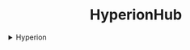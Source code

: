 <h1 align="center">
   HyperionHub        
</h1>

 <details closed>
      <summary>Hyperion</summary>
      <br>
      well first we need to clone the repo 
 </br>
   ```bash
      git clone https://github.com/elliothegamer2/HyperionHub
      cd HyperionHub
   ```
      </details>
